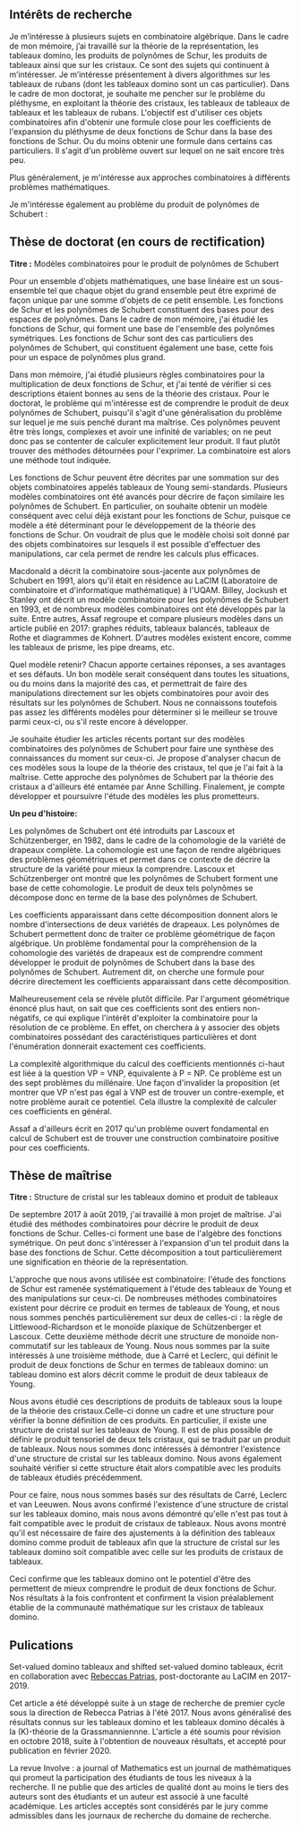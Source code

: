 ## Intérêts de recherche

Je m’intéresse à plusieurs sujets en combinatoire algébrique. Dans le cadre de mon mémoire, j’ai travaillé sur la théorie de la représentation, les tableaux domino, les produits de polynômes de Schur,  les produits de tableaux ainsi que sur les cristaux. Ce sont des sujets qui continuent à m’intéresser. Je m’intéresse présentement à divers algorithmes sur les tableaux de rubans (dont les tableaux domino sont un cas particulier). Dans le cadre de mon doctorat, je souhaite me pencher sur le problème du pléthysme, en exploitant la théorie des cristaux, les tableaux de tableaux de tableaux et les tableaux de rubans. L'objectif est d'utiliser ces objets combinatoires afin d'obtenir une formule close pour les coefficients de l'expansion du pléthysme de deux fonctions de Schur dans la base des fonctions de Schur. Ou du moins obtenir une formule dans certains cas particuliers. Il s'agit d'un problème ouvert sur lequel on ne sait encore très peu.

Plus généralement, je m'intéresse aux approches combinatoires à différents problèmes mathématiques.

Je m'intéresse également au problème du produit de polynômes de Schubert :

## Thèse de doctorat (en cours de rectification)

**Titre :** Modèles combinatoires pour le produit de polynômes de Schubert

Pour un ensemble d'objets mathématiques, une base linéaire est un sous-ensemble tel que chaque objet du grand ensemble peut être exprimé de façon unique par une somme d'objets de ce petit ensemble. Les fonctions de Schur et les polynômes de Schubert constituent des bases pour des espaces de polynômes. Dans le cadre de mon mémoire, j'ai étudié les fonctions de Schur, qui forment une base de l'ensemble des polynômes symétriques. Les fonctions de Schur sont des cas particuliers des polynômes de Schubert, qui constituent également une base, cette fois pour un espace de polynômes plus grand.

Dans mon mémoire, j'ai étudié plusieurs règles combinatoires pour la multiplication de deux fonctions de Schur, et j'ai tenté de vérifier si ces descriptions étaient bonnes au sens de la théorie des cristaux. Pour le doctorat, le problème qui m'intéresse est de comprendre le produit de deux polynômes de Schubert, puisqu'il s'agit d'une généralisation du problème sur lequel je me suis penché durant ma maîtrise. Ces polynômes peuvent être très longs, complexes et avoir une infinité de variables; on ne peut donc pas se contenter de calculer explicitement leur produit. Il faut plutôt trouver des méthodes détournées pour l'exprimer. La combinatoire est alors une méthode tout indiquée.

Les fonctions de Schur peuvent être décrites par une sommation sur des objets combinatoires appelés tableaux de Young semi-standards. Plusieurs modèles combinatoires ont été avancés pour décrire de façon similaire les polynômes de Schubert. En particulier, on souhaite obtenir un modèle conséquent avec celui déjà existant pour les fonctions de Schur, puisque ce modèle a été déterminant pour le développement de la théorie des fonctions de Schur. On voudrait de plus que le modèle choisi soit donné par des objets combinatoires sur lesquels il est possible d'effectuer des manipulations, car cela permet de rendre les calculs plus efficaces.

Macdonald a décrit la combinatoire sous-jacente aux polynômes de Schubert en 1991, alors qu'il était en résidence au LaCIM (Laboratoire de combinatoire et d'informatique mathématique) à l'UQAM. Billey, Jockush et Stanley ont décrit un modèle combinatoire pour les polynômes de Schubert en 1993, et de nombreux modèles combinatoires ont été développés par la suite. Entre autres, Assaf regroupe et compare plusieurs modèles dans un article publié en 2017: graphes réduits, tableaux balancés, tableaux de Rothe et diagrammes de Kohnert. D'autres modèles existent encore, comme les tableaux de prisme, les pipe dreams, etc.

Quel modèle retenir? Chacun apporte certaines réponses, a ses avantages et ses défauts. Un bon modèle serait conséquent dans toutes les situations, ou du moins dans la majorité des cas, et permettrait de faire des manipulations directement sur les objets combinatoires pour avoir des résultats sur les polynômes de Schubert. Nous ne connaissons toutefois pas assez les différents modèles pour déterminer si le meilleur se trouve parmi ceux-ci, ou s'il reste encore à développer. 

Je souhaite étudier les articles récents portant sur des modèles combinatoires des polynômes de Schubert pour faire une synthèse des connaissances du moment sur ceux-ci. Je propose d'analyser chacun de ces modèles sous la loupe de la théorie des cristaux, tel que je l'ai fait à la maîtrise. Cette approche des polynômes de Schubert par la théorie des cristaux a d'ailleurs été entamée par Anne Schilling.
Finalement, je compte développer et poursuivre l'étude des modèles les plus prometteurs.

**Un peu d'histoire:**

Les polynômes de Schubert ont été introduits par Lascoux et Schützenberger, en 1982, dans le cadre de la cohomologie de la variété de drapeaux complète. La cohomologie est une façon de rendre algébriques des problèmes géométriques et permet dans ce contexte de décrire la structure de la variété pour mieux la comprendre. Lascoux et Schützenberger ont montré que les polynômes de Schubert forment une base de cette cohomologie. Le produit de deux tels polynômes se décompose donc en terme de la base des polynômes de Schubert.

Les coefficients apparaissant dans cette décomposition donnent alors le nombre d'intersections de deux variétés de drapeaux. Les  polynômes de Schubert permettent donc de traiter ce problème géométrique de façon algébrique. Un problème fondamental pour la compréhension de la cohomologie des variétés de drapeaux est de comprendre comment développer le produit de polynômes de Schubert dans la base des polynômes de Schubert. Autrement dit, on cherche une formule pour décrire directement les coefficients apparaissant dans cette décomposition.

Malheureusement cela se révèle plutôt difficile. Par l'argument géométrique énoncé plus haut, on sait que ces coefficients sont des entiers non-négatifs, ce qui explique l'intérêt d'exploiter la combinatoire pour la résolution de ce problème. En effet, on cherchera à y associer des objets combinatoires possédant des caractéristiques particulières et dont l'énumération donnerait exactement ces coefficients.

La complexité algorithmique du calcul des coefficients mentionnés ci-haut est liée à la question VP = VNP, équivalente à P = NP. Ce problème est un des sept problèmes du millénaire. Une façon d'invalider la proposition (et montrer  que VP n'est pas égal à VNP est de trouver un contre-exemple, et notre problème aurait ce potentiel. Cela illustre la complexité de calculer ces coefficients en général. 

Assaf a d'ailleurs écrit en 2017 qu'un problème ouvert fondamental en calcul de Schubert est de trouver une construction combinatoire positive pour ces coefficients.

## Thèse de maîtrise

**Titre :** Structure de cristal sur les tableaux domino et produit de tableaux

De septembre 2017 à août 2019, j'ai travaillé à mon projet de maîtrise. J'ai étudié des méthodes combinatoires pour décrire le produit de deux fonctions de Schur. Celles-ci forment une base de l'algèbre des fonctions symétrique. On peut donc s'intéresser à l'expansion d'un tel produit dans la base des fonctions de Schur. Cette décomposition a tout particulièrement une signification en théorie de la représentation.

L'approche que nous avons utilisée est combinatoire: l'étude des fonctions de Schur est ramenée systématiquement à l'étude des tableaux de Young et des manipulations sur ceux-ci. De nombreuses méthodes combinatoires existent pour décrire ce produit en termes de tableaux de Young, et nous nous sommes penchés particulièrement sur deux de celles-ci : la règle de Littlewood-Richardson et le monoïde plaxique de Schützenberger et Lascoux. Cette deuxième méthode décrit une structure de monoïde non-commutatif sur les tableaux de Young. Nous nous sommes par la suite intéressés à une troisième méthode, due à Carré et Leclerc, qui définit le produit de deux fonctions de Schur en termes de tableaux domino: un tableau domino est alors décrit comme le produit de deux tableaux de Young.

Nous avons étudié ces descriptions de produits de tableaux sous la loupe de la théorie des cristaux.Celle-ci donne un cadre et une structure pour vérifier la bonne définition de ces produits. En particulier, il existe une structure de cristal sur les tableaux de Young. Il est de plus possible de définir le produit tensoriel de deux tels cristaux, qui se traduit par un produit de tableaux. Nous nous sommes donc intéressés à démontrer l'existence d'une structure de cristal sur les tableaux domino. Nous avons également souhaité vérifier si cette structure était alors compatible avec les produits de tableaux étudiés précédemment.

Pour ce faire, nous nous sommes basés sur des résultats de Carré, Leclerc et van Leeuwen. Nous avons confirmé l'existence d'une structure de cristal sur les tableaux domino, mais nous avons démontré qu'elle n'est pas tout à fait compatible avec le produit de cristaux de tableaux. Nous avons montré qu'il est nécessaire de faire des ajustements à la définition des tableaux domino comme produit de tableaux afin que la structure de cristal sur les tableaux domino soit compatible avec celle sur les produits de cristaux de tableaux. 

Ceci confirme que les tableaux domino ont le potentiel d'être des permettent de mieux comprendre le produit de deux fonctions de Schur. Nos résultats à la fois confrontent et confirment la vision préalablement établie de la communauté mathématique sur les cristaux de tableaux domino.

## Pulications

Set-valued domino tableaux and shifted set-valued domino tableaux, écrit en collaboration avec [Rebeccas Patrias](http://lacim.uqam.ca/~patriasr/), post-doctorante au LaCIM en 2017-2019.

Cet article a été développé suite à un stage de recherche de premier cycle sous la direction de Rebecca Patrias à l'été 2017. Nous avons généralisé des résultats connus sur les tableaux domino et les tableaux domino décalés à la \(K\)-théorie de la Grassmanniennne. L'article a été soumis pour révision en octobre 2018, suite à l'obtention de nouveaux résultats, et accepté pour publication en février 2020.

La revue Involve : a journal of Mathematics est un journal de mathématiques qui promeut la participation des étudiants de tous les niveaux à la recherche. Il ne publie que des articles de qualité dont au moins le tiers des auteurs sont des étudiants et un auteur est associé à une faculté académique. Les articles acceptés sont considérés par le jury comme admissibles dans les journaux de recherche du domaine de recherche.
